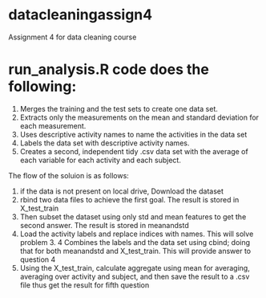 # datacleaningassign4
Assignment 4 for data cleaning course

# run_analysis.R code does the following:

1. Merges the training and the test sets to create one data set.
2. Extracts only the measurements on the mean and standard deviation for each measurement.
3. Uses descriptive activity names to name the activities in the data set
4. Labels the data set with descriptive activity names.
5. Creates a second, independent tidy .csv data set with the average of each variable for each activity and each subject.

The flow of the soluion is as follows:

1. if the data is not present on local drive, Download the dataset  
2. rbind two data files to achieve the first goal. The result is stored in X_test_train 
2. Then subset the dataset using only std and mean features to get the second answer. The result is stored in meanandstd
3. Load the activity labels and replace indices with names. This will solve problem 3.
4 Combines the labels and the data set using cbind; doing that for both meanandstd and X_test_train. This will provide answer to question 4
5. Using the X_test_train, calculate aggregate using mean for averaging, averaging over activity and subject, and then save the result to a .csv file thus get the result for fifth question

